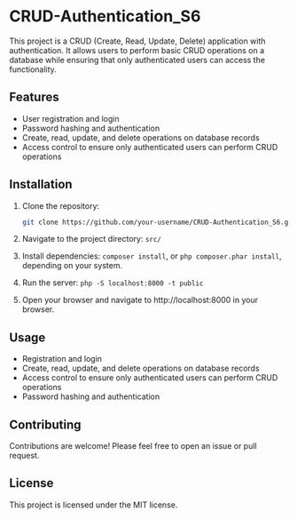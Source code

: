 # CRUD-Authentication_S6

This project is a CRUD (Create, Read, Update, Delete) application with authentication. It allows users to perform basic
CRUD operations on a database while ensuring that only authenticated users can access the functionality.

## Features

- User registration and login
- Password hashing and authentication
- Create, read, update, and delete operations on database records
- Access control to ensure only authenticated users can perform CRUD operations

## Installation

1. Clone the repository:

   ```bash
   git clone https://github.com/your-username/CRUD-Authentication_S6.git
   ```

2. Navigate to the project directory: `src/`

3. Install dependencies: `composer install`, or `php composer.phar install`, depending on your system.
4. Run the server: `php -S localhost:8000 -t public`
5. Open your browser and navigate to http://localhost:8000 in your browser.

## Usage

- Registration and login
- Create, read, update, and delete operations on database records
- Access control to ensure only authenticated users can perform CRUD operations
- Password hashing and authentication

## Contributing

Contributions are welcome! Please feel free to open an issue or pull request.

## License

This project is licensed under the MIT license.